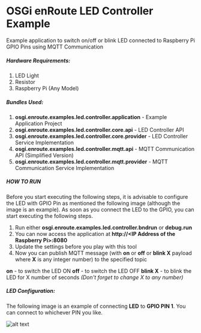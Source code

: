 # OSGi enRoute LED Controller Example

Example application to switch on/off or blink LED connected to Raspberry Pi GPIO Pins using MQTT Communication

##### Hardware Requirements:
1. LED Light
2. Resistor
3. Raspberry Pi (Any Model)

##### Bundles Used:
1. **osgi.enroute.examples.led.controller.application** - Example Application Project
2. **osgi.enroute.examples.led.controller.core.api** - LED Controller API
3. **osgi.enroute.examples.led.controller.core.provider** - LED Controller Service Implementation
4. **osgi.enroute.examples.led.controller.mqtt.api** - MQTT Communication API (Simplified Version)
5. **osgi.enroute.examples.led.controller.mqtt.provider** - MQTT Communication Service Implementation

##### HOW TO RUN
Before you start executing the following steps, it is advisable to configure the LED with GPIO Pin as mentioned the following image (although the image is an example). As soon as you connect the LED to the GPIO, you can start executing the following steps.

1. Run either **osgi.enroute.examples.led.controller.bndrun**  or **debug.run**
2. You can now access the application at **http://&lt;IP Address of the Raspberry Pi&gt;:8080**
3. Update the settings before you play with this tool
4. Now you can publish MQTT message (with **on** or **off** or **blink X** payload where **X** is any integer number) to the specified topic

**on** - to switch the LED ON
**off** - to switch the LED OFF
**blink X** - to blink the LED for X number of seconds *(Don't forget to change X to any number)*

##### LED Configuration:
The following image is an example of connecting **LED** to **GPIO PIN 1**. You can connect to whichever PIN you like.
 
![alt text](http://pi4j.com/images/gpio-control-example.png "LED Configuration")

